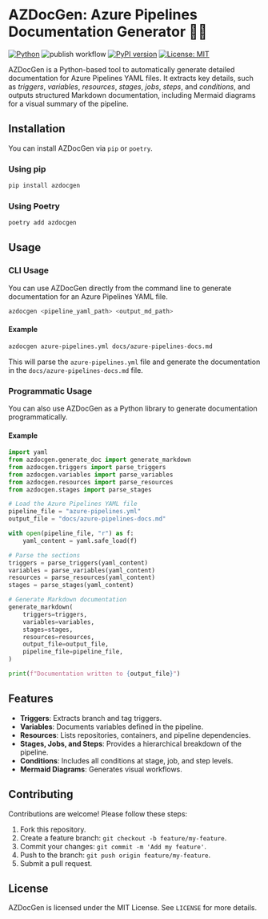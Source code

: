 # AZDocGen: Azure Pipelines Documentation Generator 📜🚀

[![Python](https://img.shields.io/badge/python-3.9%2B-blue.svg)](https://www.python.org/)
![publish workflow](https://github.com/gianfa/azdocgen/actions/workflows/publish.yml/badge.svg?branch=main)
[![PyPI version](https://img.shields.io/pypi/v/azdocgen.svg)](https://pypi.org/project/azdocgen/)
[![License: MIT](https://img.shields.io/badge/License-MIT-yellow.svg)](https://opensource.org/licenses/MIT)

AZDocGen is a Python-based tool to automatically generate detailed documentation for Azure Pipelines YAML files. It extracts key details, such as *triggers*, *variables*, *resources*, *stages*, *jobs*, *steps*, and *conditions*, and outputs structured Markdown documentation, including Mermaid diagrams for a visual summary of the pipeline.

## Installation

You can install AZDocGen via `pip` or `poetry`.

### Using pip

```bash
pip install azdocgen
```

### Using Poetry

```bash
poetry add azdocgen
```

## Usage

### CLI Usage

You can use AZDocGen directly from the command line to generate documentation for an Azure Pipelines YAML file.

```bash
azdocgen <pipeline_yaml_path> <output_md_path>
```

#### Example

```bash
azdocgen azure-pipelines.yml docs/azure-pipelines-docs.md
```

This will parse the `azure-pipelines.yml` file and generate the documentation in the `docs/azure-pipelines-docs.md` file.

### Programmatic Usage

You can also use AZDocGen as a Python library to generate documentation programmatically.

#### Example

```python
import yaml
from azdocgen.generate_doc import generate_markdown
from azdocgen.triggers import parse_triggers
from azdocgen.variables import parse_variables
from azdocgen.resources import parse_resources
from azdocgen.stages import parse_stages

# Load the Azure Pipelines YAML file
pipeline_file = "azure-pipelines.yml"
output_file = "docs/azure-pipelines-docs.md"

with open(pipeline_file, "r") as f:
    yaml_content = yaml.safe_load(f)

# Parse the sections
triggers = parse_triggers(yaml_content)
variables = parse_variables(yaml_content)
resources = parse_resources(yaml_content)
stages = parse_stages(yaml_content)

# Generate Markdown documentation
generate_markdown(
    triggers=triggers,
    variables=variables,
    stages=stages,
    resources=resources,
    output_file=output_file,
    pipeline_file=pipeline_file,
)

print(f"Documentation written to {output_file}")
```

## Features

- **Triggers**: Extracts branch and tag triggers.
- **Variables**: Documents variables defined in the pipeline.
- **Resources**: Lists repositories, containers, and pipeline dependencies.
- **Stages, Jobs, and Steps**: Provides a hierarchical breakdown of the pipeline.
- **Conditions**: Includes all conditions at stage, job, and step levels.
- **Mermaid Diagrams**: Generates visual workflows.

## Contributing

Contributions are welcome! Please follow these steps:

1. Fork this repository.
2. Create a feature branch: `git checkout -b feature/my-feature`.
3. Commit your changes: `git commit -m 'Add my feature'`.
4. Push to the branch: `git push origin feature/my-feature`.
5. Submit a pull request.

## License

AZDocGen is licensed under the MIT License. See `LICENSE` for more details.
